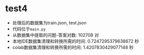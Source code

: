 # test4
* 处理后的数据集为train.json, test.json
* 代码位于`main.py`
* 从数据集中提取的问题-答案对数: 102708 对
* 本地IDE数据集清理和转换所需的时间: 0.7247295379638672 秒
* colab数据集清理和转换所需的时间: 1.4207830429077148 秒
